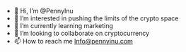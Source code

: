 - 👋 Hi, I’m @PennyInu
- 👀 I’m interested in pushing the limits of the crypto space
- 🌱 I’m currently learning marketing 
- 💞️ I’m looking to collaborate on cryptocurrency
- 📫 How to reach me Info@pennyinu.com

<!---
PennyInu/PennyInu is a ✨ special ✨ repository because its `README.md` (this file) appears on your GitHub profile.
You can click the Preview link to take a look at your changes.
--->
